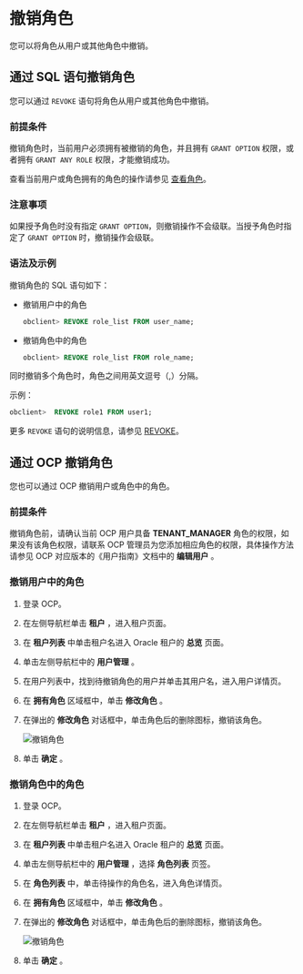 # 撤销角色

您可以将角色从用户或其他角色中撤销。

## 通过 SQL 语句撤销角色

您可以通过 `REVOKE` 语句将角色从用户或其他角色中撤销。

### 前提条件

撤销角色时，当前用户必须拥有被撤销的角色，并且拥有 `GRANT OPTION` 权限，或者拥有 `GRANT ANY ROLE` 权限，才能撤销成功。

查看当前用户或角色拥有的角色的操作请参见 [查看角色](../9.manage-roles/6.view-roles.md)。

### 注意事项

如果授予角色时没有指定 `GRANT OPTION`，则撤销操作不会级联。当授予角色时指定了 `GRANT OPTION` 时，撤销操作会级联。

### 语法及示例

撤销角色的 SQL 语句如下：

* 撤销用户中的角色

  ```sql
  obclient> REVOKE role_list FROM user_name;
  ```

* 撤销角色中的角色

  ```sql
  obclient> REVOKE role_list FROM role_name;
  ```

同时撤销多个角色时，角色之间用英文逗号（,）分隔。

示例：

```sql
obclient>  REVOKE role1 FROM user1;
```

更多 `REVOKE` 语句的说明信息，请参见 [REVOKE](../../../../../../4.development-guide-refactoring-1/5.sql-syntax/3.common-tenant-oracle-mode/9.sql-statement-1/3.DCL/9.REVOKE-1.md)。

## 通过 OCP 撤销角色

您也可以通过 OCP 撤销用户或角色中的角色。

### 前提条件

撤销角色前，请确认当前 OCP 用户具备 **TENANT_MANAGER** 角色的权限，如果没有该角色权限，请联系 OCP 管理员为您添加相应角色的权限，具体操作方法请参见 OCP 对应版本的《用户指南》文档中的 **编辑用户** 。

### 撤销用户中的角色

1. 登录 OCP。

2. 在左侧导航栏单击 **租户** ，进入租户页面。

3. 在 **租户列表** 中单击租户名进入 Oracle 租户的 **总览** 页面。

4. 单击左侧导航栏中的 **用户管理** 。

5. 在用户列表中，找到待撤销角色的用户并单击其用户名，进入用户详情页。

6. 在 **拥有角色** 区域框中，单击 **修改角色** 。

7. 在弹出的 **修改角色** 对话框中，单击角色后的删除图标，撤销该角色。

   ![撤销角色](https://help-static-aliyun-doc.aliyuncs.com/assets/img/zh-CN/9440659361/p342479.png)

8. 单击 **确定** 。

### 撤销角色中的角色

1. 登录 OCP。

2. 在左侧导航栏单击 **租户** ，进入租户页面。

3. 在 **租户列表** 中单击租户名进入 Oracle 租户的 **总览** 页面。

4. 单击左侧导航栏中的 **用户管理** ，选择 **角色列表** 页签。

5. 在 **角色列表** 中，单击待操作的角色名，进入角色详情页。

6. 在 **拥有角色** 区域框中，单击 **修改角色** 。

7. 在弹出的 **修改角色** 对话框中，单击角色后的删除图标，撤销该角色。

   ![撤销角色](https://help-static-aliyun-doc.aliyuncs.com/assets/img/zh-CN/9440659361/p342466.png)

8. 单击 **确定** 。
